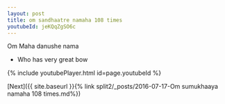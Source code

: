 ```yaml
---
layout: post
title: om sandhaatre namaha 108 times
youtubeId: jeKQqZgSO6c
---
```

 
 
Om Maha danushe nama 
 
 -  Who has very great bow 
 
  
 
  
 
 
 
 
 
 


{% include youtubePlayer.html id=page.youtubeId %}
 
[Next]({{ site.baseurl }}{% link  split2/_posts/2016-07-17-Om sumukhaaya namaha 108 times.md%})
 
